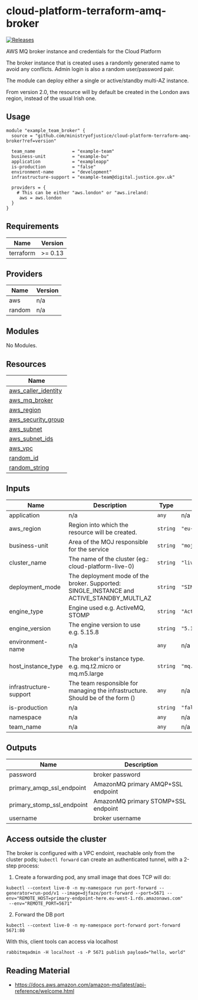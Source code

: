 # cloud-platform-terraform-amq-broker

[![Releases](https://img.shields.io/github/release/ministryofjustice/cloud-platform-terraform-amq-broker.svg)](https://github.com/ministryofjustice/cloud-platform-terraform-amq-broker/releases)

AWS MQ broker instance and credentials for the Cloud Platform

The broker instance that is created uses a randomly generated name to avoid any conflicts. Admin login is also a random user/password pair.

The module can deploy either a single or active/standby multi-AZ instance.

From version 2.0, the resource will by default be created in the London aws region, instead of the usual Irish one.

## Usage

```hcl
module "example_team_broker" {
  source = "github.com/ministryofjustice/cloud-platform-terraform-amq-broker?ref=version"

  team_name              = "example-team"
  business-unit          = "example-bu"
  application            = "exampleapp"
  is-production          = "false"
  environment-name       = "development"
  infrastructure-support = "example-team@digital.justice.gov.uk"

  providers = {
    # This can be either "aws.london" or "aws.ireland:
     aws = aws.london
  }
}

```

<!--- BEGIN_TF_DOCS --->
## Requirements

| Name | Version |
|------|---------|
| terraform | >= 0.13 |

## Providers

| Name | Version |
|------|---------|
| aws | n/a |
| random | n/a |

## Modules

No Modules.

## Resources

| Name |
|------|
| [aws_caller_identity](https://registry.terraform.io/providers/hashicorp/aws/latest/docs/data-sources/caller_identity) |
| [aws_mq_broker](https://registry.terraform.io/providers/hashicorp/aws/latest/docs/resources/mq_broker) |
| [aws_region](https://registry.terraform.io/providers/hashicorp/aws/latest/docs/data-sources/region) |
| [aws_security_group](https://registry.terraform.io/providers/hashicorp/aws/latest/docs/resources/security_group) |
| [aws_subnet](https://registry.terraform.io/providers/hashicorp/aws/latest/docs/data-sources/subnet) |
| [aws_subnet_ids](https://registry.terraform.io/providers/hashicorp/aws/latest/docs/data-sources/subnet_ids) |
| [aws_vpc](https://registry.terraform.io/providers/hashicorp/aws/latest/docs/data-sources/vpc) |
| [random_id](https://registry.terraform.io/providers/hashicorp/random/latest/docs/resources/id) |
| [random_string](https://registry.terraform.io/providers/hashicorp/random/latest/docs/resources/string) |

## Inputs

| Name | Description | Type | Default | Required |
|------|-------------|------|---------|:--------:|
| application | n/a | `any` | n/a | yes |
| aws\_region | Region into which the resource will be created. | `string` | `"eu-west-2"` | no |
| business-unit | Area of the MOJ responsible for the service | `string` | `"mojdigital"` | no |
| cluster\_name | The name of the cluster (eg.: cloud-platform-live-0) | `string` | `"live-1"` | no |
| deployment\_mode | The deployment mode of the broker. Supported: SINGLE\_INSTANCE and ACTIVE\_STANDBY\_MULTI\_AZ | `string` | `"SINGLE_INSTANCE"` | no |
| engine\_type | Engine used e.g. ActiveMQ, STOMP | `string` | `"ActiveMQ"` | no |
| engine\_version | The engine version to use e.g. 5.15.8 | `string` | `"5.15.6"` | no |
| environment-name | n/a | `any` | n/a | yes |
| host\_instance\_type | The broker's instance type. e.g. mq.t2.micro or mq.m5.large | `string` | `"mq.t2.micro"` | no |
| infrastructure-support | The team responsible for managing the infrastructure. Should be of the form <team-name> (<team-email>) | `any` | n/a | yes |
| is-production | n/a | `string` | `"false"` | no |
| namespace | n/a | `any` | n/a | yes |
| team\_name | n/a | `any` | n/a | yes |

## Outputs

| Name | Description |
|------|-------------|
| password | broker password |
| primary\_amqp\_ssl\_endpoint | AmazonMQ primary AMQP+SSL endpoint |
| primary\_stomp\_ssl\_endpoint | AmazonMQ primary STOMP+SSL endpoint |
| username | broker username |

<!--- END_TF_DOCS --->

## Access outside the cluster

The broker is configured with a VPC endoint, reachable only from the cluster pods; `kubectl forward` can create an authenticated tunnel, with a 2-step process:

1. Create a forwarding pod, any small image that does TCP will do:
```
kubectl --context live-0 -n my-namespace run port-forward --generator=run-pod/v1 --image=djfaze/port-forward --port=5671 --env="REMOTE_HOST=primary-endpoint-here.eu-west-1.rds.amazonaws.com"
 --env="REMOTE_PORT=5671"
```
2. Forward the DB port
```
kubectl --context live-0 -n my-namespace port-forward port-forward 5671:80
```
With this, client tools can access via localhost
```
rabbitmqadmin -H localhost -s -P 5671 publish payload="hello, world"
```

## Reading Material

- https://docs.aws.amazon.com/amazon-mq/latest/api-reference/welcome.html
